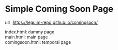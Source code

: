 # Simple Coming Soon Page

url: https://leguim-repo.github.io/comingsoon/

index.html: dummy page  
main.html: main page  
comingsoon.html: temporal page  
